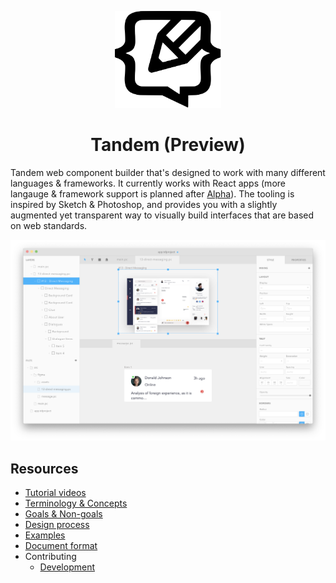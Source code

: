<p align="center">
  <img src="assets/logo.svg" width="170px">
  <h1 align="center">Tandem (Preview)</h1>
</p>

Tandem web component builder that's designed to work with many different languages & frameworks. It currently works with React apps (more langauge & framework support is planned after [Alpha](https://github.com/tandemcode/tandem/projects/10)). The tooling is inspired by Sketch & Photoshop, and provides you with a slightly augmented yet transparent way to visually build interfaces that are based on web standards. 

![Split view](./assets/screenshots/v10.1.7.png)

## Resources

- [Tutorial videos](https://www.youtube.com/playlist?list=PLCNS_PVbhoSXOrjiJQP7ZjZJ4YHULnB2y)
- [Terminology & Concepts](./docs/concepts.md)
- [Goals & Non-goals](./docs/goals.md)
- [Design process](./docs/design-process.md)
- [Examples](https://github.com/tandemcode/examples)
- [Document format](./docs/document-format.md)
- Contributing
  - [Development](./docs/contributing/development.md)
